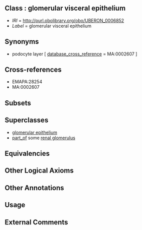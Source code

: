 
## Class : glomerular visceral epithelium

 * *IRI* = http://purl.obolibrary.org/obo/UBERON_0006852
 * *Label* = glomerular visceral epithelium

## Synonyms

 * podocyte layer [ [database_cross_reference](../../ef/oboInOwl#hasDbXref.md) = MA:0002607 ]

## Cross-references

 * EMAPA:28254
 * MA:0002607

## Subsets


## Superclasses

 * [glomerular epithelium](../../UBERON/88/UBERON_0004188.md)
 * [part_of](../../BFO/50/BFO_0000050.md) some [renal glomerulus](../../UBERON/74/UBERON_0000074.md)

## Equivalencies


## Other Logical Axioms


## Other Annotations


## Usage


## External Comments

